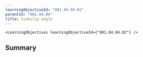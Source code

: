 ```yaml
---
learningObjectiveId: "081.04.04.02"
parentId: "081.04.04"
title: Sideslip angle
---
```


```tsx eval
<LearningObjectives learningObjectiveId={"081.04.04.02"} />
```

## Summary
